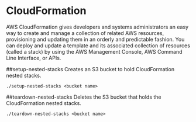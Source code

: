 CloudFormation
===
AWS CloudFormation gives developers and systems administrators an easy way to create and manage a collection of related AWS resources, provisioning and updating them in an orderly and predictable fashion.  You can deploy and update a template and its associated collection of resources (called a stack) by using the AWS Management Console, AWS Command Line Interface, or APIs.

##setup-nested-stacks
Creates an S3 bucket to hold CloudFormation nested stacks.

    ./setup-nested-stacks <bucket name>

##teardown-nested-stacks
Deletes the S3 bucket that holds the CloudFormation nested stacks.

    ./teardown-nested-stacks <bucket name>
